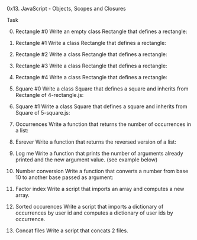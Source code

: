 0x13. JavaScript - Objects, Scopes and Closures


Task

0. Rectangle #0
Write an empty class Rectangle that defines a rectangle:


1. Rectangle #1
Write a class Rectangle that defines a rectangle:


2. Rectangle #2
Write a class Rectangle that defines a rectangle:


3. Rectangle #3
Write a class Rectangle that defines a rectangle:


4. Rectangle #4
Write a class Rectangle that defines a rectangle:


5. Square #0
Write a class Square that defines a square and inherits from Rectangle of 4-rectangle.js:


6. Square #1
Write a class Square that defines a square and inherits from Square of 5-square.js:


7. Occurrences
Write a function that returns the number of occurrences in a list:


8. Esrever
Write a function that returns the reversed version of a list:


9. Log me
Write a function that prints the number of arguments already printed and the new argument value. (see example below)


10. Number conversion
Write a function that converts a number from base 10 to another base passed as argument:



11. Factor index
Write a script that imports an array and computes a new array.


12. Sorted occurences
Write a script that imports a dictionary of occurrences by user id and computes a dictionary of user ids by occurrence.


13. Concat files
Write a script that concats 2 files.
